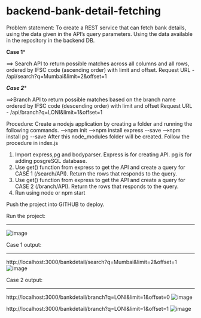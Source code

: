 # backend-bank-detail-fetching
Problem statement: To create a REST service that can fetch bank details, using the data given in the API’s query parameters. 
Using the data available in the repository in the backend DB.

******Case 1*******

==> Search API to return possible matches across all columns and all rows, ordered by IFSC code (ascending order) with limit and offset.
Request URL  - /api/search?q=Mumbai&limit=2&offset=1 

*******Case 2********

==>Branch API to return possible matches based on the branch name ordered by IFSC code (descending order) with limit and offset
Request URL  - /api/branch?q=LONI&limit=1&offset=1 

Procedure:
Create a nodejs application by creating a folder and running the following commands.
-->npm init
-->npm install express --save
-->npm install pg --save
After this node_modules folder will be created.
Follow the procedure in index.js
1) Import express,pg and bodyparser. Express is for creating API. pg is for adding posgreSQL database.
2) Use get() function from express to get the API and create a query for CASE 1 (/search/API). Return the rows that responds to the query.
3) Use get() function from express to get the API and create a query for CASE 2 (/branch/API). Return the rows that responds to the query.
4) Run using node <filename> or npm start

Push the project into GITHUB to deploy.

Run the project:
**************************
![image](https://user-images.githubusercontent.com/106637847/221558752-bb9e2e30-f6f7-4cd2-9ae2-4285c6b6d63a.png)


Case 1 output:
***************************
http://localhost:3000/bankdetail/search?q=Mumbai&limit=2&offset=1
![image](https://user-images.githubusercontent.com/106637847/221558255-732253f9-b1be-4790-846a-2f15b20d9a83.png)

Case 2 output:
****************************
http://localhost:3000/bankdetail/branch?q=LONI&limit=1&offset=0
![image](https://user-images.githubusercontent.com/106637847/221558565-8c8288d7-139c-40ac-a6c8-91312c25b6d1.png)

http://localhost:3000/bankdetail/branch?q=LONI&limit=1&offset=1
![image](https://user-images.githubusercontent.com/106637847/221558664-370ca144-a04b-4494-b3e2-089c6d565b9d.png)


